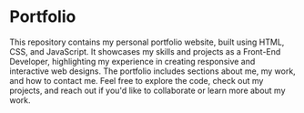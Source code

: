 # Portfolio
This repository contains my personal portfolio website, built using HTML, CSS, and JavaScript. It showcases my skills and projects as a Front-End Developer, highlighting my experience in creating responsive and interactive web designs. The portfolio includes sections about me, my work, and how to contact me. Feel free to explore the code, check out my projects, and reach out if you'd like to collaborate or learn more about my work.
